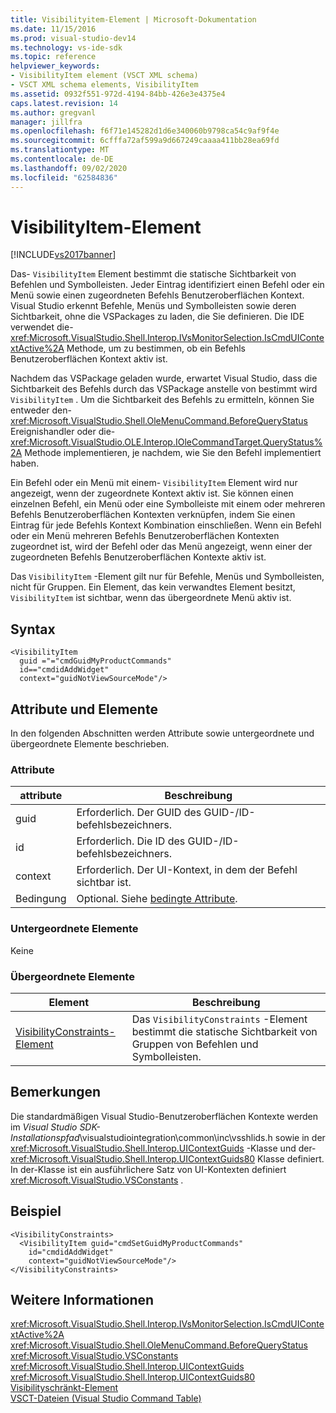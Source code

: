 ```yaml
---
title: Visibilityitem-Element | Microsoft-Dokumentation
ms.date: 11/15/2016
ms.prod: visual-studio-dev14
ms.technology: vs-ide-sdk
ms.topic: reference
helpviewer_keywords:
- VisibilityItem element (VSCT XML schema)
- VSCT XML schema elements, VisibilityItem
ms.assetid: 0932f551-972d-4194-84bb-426e3e4375e4
caps.latest.revision: 14
ms.author: gregvanl
manager: jillfra
ms.openlocfilehash: f6f71e145282d1d6e340060b9798ca54c9af9f4e
ms.sourcegitcommit: 6cfffa72af599a9d667249caaaa411bb28ea69fd
ms.translationtype: MT
ms.contentlocale: de-DE
ms.lasthandoff: 09/02/2020
ms.locfileid: "62584836"
---
```

# <a name="visibilityitem-element"></a>VisibilityItem-Element
[!INCLUDE[vs2017banner](../includes/vs2017banner.md)]

Das- `VisibilityItem` Element bestimmt die statische Sichtbarkeit von Befehlen und Symbolleisten. Jeder Eintrag identifiziert einen Befehl oder ein Menü sowie einen zugeordneten Befehls Benutzeroberflächen Kontext. Visual Studio erkennt Befehle, Menüs und Symbolleisten sowie deren Sichtbarkeit, ohne die VSPackages zu laden, die Sie definieren. Die IDE verwendet die- <xref:Microsoft.VisualStudio.Shell.Interop.IVsMonitorSelection.IsCmdUIContextActive%2A> Methode, um zu bestimmen, ob ein Befehls Benutzeroberflächen Kontext aktiv ist.  
  
 Nachdem das VSPackage geladen wurde, erwartet Visual Studio, dass die Sichtbarkeit des Befehls durch das VSPackage anstelle von bestimmt wird `VisibilityItem` . Um die Sichtbarkeit des Befehls zu ermitteln, können Sie entweder den- <xref:Microsoft.VisualStudio.Shell.OleMenuCommand.BeforeQueryStatus> Ereignishandler oder die- <xref:Microsoft.VisualStudio.OLE.Interop.IOleCommandTarget.QueryStatus%2A> Methode implementieren, je nachdem, wie Sie den Befehl implementiert haben.  
  
 Ein Befehl oder ein Menü mit einem- `VisibilityItem` Element wird nur angezeigt, wenn der zugeordnete Kontext aktiv ist. Sie können einen einzelnen Befehl, ein Menü oder eine Symbolleiste mit einem oder mehreren Befehls Benutzeroberflächen Kontexten verknüpfen, indem Sie einen Eintrag für jede Befehls Kontext Kombination einschließen. Wenn ein Befehl oder ein Menü mehreren Befehls Benutzeroberflächen Kontexten zugeordnet ist, wird der Befehl oder das Menü angezeigt, wenn einer der zugeordneten Befehls Benutzeroberflächen Kontexte aktiv ist.  
  
 Das `VisibilityItem` -Element gilt nur für Befehle, Menüs und Symbolleisten, nicht für Gruppen. Ein Element, das kein verwandtes Element besitzt, `VisibilityItem` ist sichtbar, wenn das übergeordnete Menü aktiv ist.  
  
## <a name="syntax"></a>Syntax  
  
```  
<VisibilityItem  
  guid ="="cmdGuidMyProductCommands"  
  id=="cmdidAddWidget"  
  context="guidNotViewSourceMode"/>  
```  
  
## <a name="attributes-and-elements"></a>Attribute und Elemente  
 In den folgenden Abschnitten werden Attribute sowie untergeordnete und übergeordnete Elemente beschrieben.  
  
### <a name="attributes"></a>Attribute  
  
|attribute|Beschreibung|  
|---------------|-----------------|  
|guid|Erforderlich. Der GUID des GUID-/ID-befehlsbezeichners.|  
|id|Erforderlich. Die ID des GUID-/ID-befehlsbezeichners.|  
|context|Erforderlich. Der UI-Kontext, in dem der Befehl sichtbar ist.|  
|Bedingung|Optional. Siehe [bedingte Attribute](../extensibility/vsct-xml-schema-conditional-attributes.md).|  
  
### <a name="child-elements"></a>Untergeordnete Elemente  
 Keine  
  
### <a name="parent-elements"></a>Übergeordnete Elemente  
  
|Element|Beschreibung|  
|-------------|-----------------|  
|[VisibilityConstraints-Element](../extensibility/visibilityconstraints-element.md)|Das `VisibilityConstraints` -Element bestimmt die statische Sichtbarkeit von Gruppen von Befehlen und Symbolleisten.|  
  
## <a name="remarks"></a>Bemerkungen  
 Die standardmäßigen Visual Studio-Benutzeroberflächen Kontexte werden im *Visual Studio SDK-Installationspfad*\visualstudiointegration\common\inc\vsshlids.h sowie in der <xref:Microsoft.VisualStudio.Shell.Interop.UIContextGuids> -Klasse und der- <xref:Microsoft.VisualStudio.Shell.Interop.UIContextGuids80> Klasse definiert. In der-Klasse ist ein ausführlichere Satz von UI-Kontexten definiert <xref:Microsoft.VisualStudio.VSConstants> .  
  
## <a name="example"></a>Beispiel  
  
```  
<VisibilityConstraints>  
  <VisibilityItem guid="cmdSetGuidMyProductCommands"     id="cmdidAddWidget"  
    context="guidNotViewSourceMode"/>  
</VisibilityConstraints>  
```  
  
## <a name="see-also"></a>Weitere Informationen  
 <xref:Microsoft.VisualStudio.Shell.Interop.IVsMonitorSelection.IsCmdUIContextActive%2A>   
 <xref:Microsoft.VisualStudio.Shell.OleMenuCommand.BeforeQueryStatus>   
 <xref:Microsoft.VisualStudio.VSConstants>   
 <xref:Microsoft.VisualStudio.Shell.Interop.UIContextGuids>   
 <xref:Microsoft.VisualStudio.Shell.Interop.UIContextGuids80>   
 [Visibilityschränkt-Element](../extensibility/visibilityconstraints-element.md)   
 [VSCT-Dateien (Visual Studio Command Table)](../extensibility/internals/visual-studio-command-table-dot-vsct-files.md)
